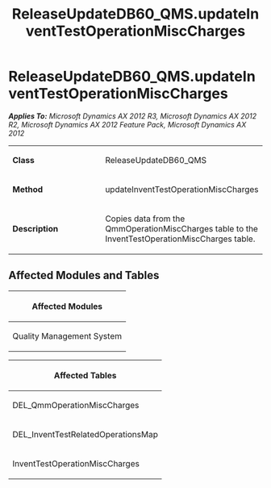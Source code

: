 ﻿---
title: ReleaseUpdateDB60_QMS.updateInventTestOperationMiscCharges
TOCTitle: ReleaseUpdateDB60_QMS.updateInventTestOperationMiscCharges
ms:assetid: 3715484b-1644-df9f-097b-2adb201f2f2c
ms:mtpsurl: https://msdn.microsoft.com/en-us/library/JJ685184(v=AX.60)
ms:contentKeyID: 49707637
ms.date: 05/18/2015
mtps_version: v=AX.60
---

# ReleaseUpdateDB60\_QMS.updateInventTestOperationMiscCharges 


_**Applies To:** Microsoft Dynamics AX 2012 R3, Microsoft Dynamics AX 2012 R2, Microsoft Dynamics AX 2012 Feature Pack, Microsoft Dynamics AX 2012_

<table>
<colgroup>
<col style="width: 50%" />
<col style="width: 50%" />
</colgroup>
<tbody>
<tr class="odd">
<td><p><strong>Class</strong></p></td>
<td><p>ReleaseUpdateDB60_QMS</p></td>
</tr>
<tr class="even">
<td><p><strong>Method</strong></p></td>
<td><p>updateInventTestOperationMiscCharges</p></td>
</tr>
<tr class="odd">
<td><p><strong>Description</strong></p></td>
<td><p>Copies data from the QmmOperationMiscCharges table to the InventTestOperationMiscCharges table.</p></td>
</tr>
</tbody>
</table>


## Affected Modules and Tables

<table>
<colgroup>
<col style="width: 100%" />
</colgroup>
<thead>
<tr class="header">
<th><p>Affected Modules</p></th>
</tr>
</thead>
<tbody>
<tr class="odd">
<td><p>Quality Management System</p></td>
</tr>
</tbody>
</table>


<table>
<colgroup>
<col style="width: 100%" />
</colgroup>
<thead>
<tr class="header">
<th><p>Affected Tables</p></th>
</tr>
</thead>
<tbody>
<tr class="odd">
<td><p>DEL_QmmOperationMiscCharges</p></td>
</tr>
<tr class="even">
<td><p>DEL_InventTestRelatedOperationsMap</p></td>
</tr>
<tr class="odd">
<td><p>InventTestOperationMiscCharges</p></td>
</tr>
</tbody>
</table>

  



